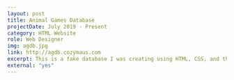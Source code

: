 ```yaml
---
layout: post
title: Animal Games Database
projectDate: July 2019 - Present
category: HTML Website
role: Web Designer
img: agdb.jpg
link: http://agdb.cozymaus.com
excerpt: This is a fake database I was creating using HTML, CSS, and the Jekyll static site generator. This website serves as a record of all video games where animals are the focus and contains all sorts of information on them including their title, release date, publishers, developers, and more.
external: "yes"
---
```

